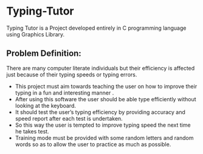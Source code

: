# Typing-Tutor
Typing Tutor is a Project developed entirely in C programming language using Graphics Library.

## Problem Definition: 
There are many computer literate individuals but their efficiency is affected just because of their typing speeds or typing errors. 

-	This project must aim towards teaching the user on how to improve their typing in a fun and interesting manner .
-	After using this software the user should be able type efficiently without looking at the keyboard. 
-	It should test the user’s typing efficiency by providing accuracy and speed report after each test is undertaken.
-	So this way the user is tempted to improve typing speed the next time he takes test.
-	Training mode must be provided with some random letters and random words so as to allow the user to practice as much as possible.


